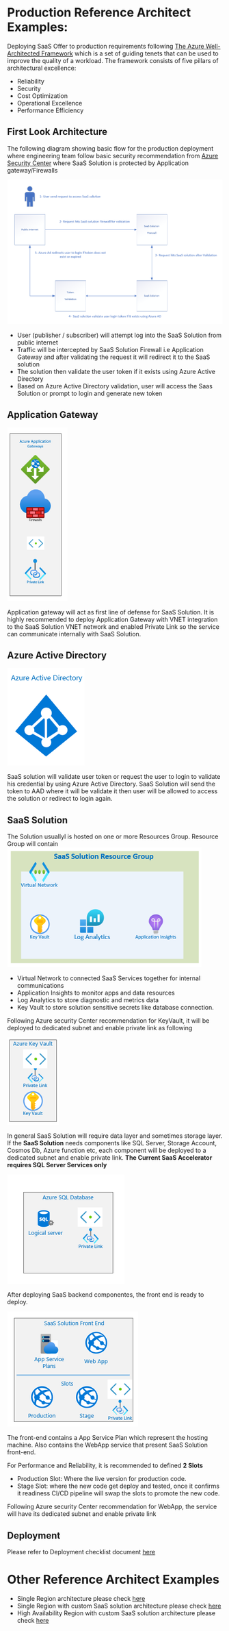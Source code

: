 # Production Reference Architect Examples:
 Deploying SaaS Offer to production requirements following  [The Azure Well-Architected Framework](https://docs.microsoft.com/en-us/azure/architecture/framework/) which is a set of guiding tenets that can be used to improve the quality of a workload. The framework consists of five pillars of architectural excellence:
- Reliability
- Security
- Cost Optimization
- Operational Excellence
- Performance Efficiency

## First Look Architecture
The following diagram showing basic flow for the production deployment where engineering team follow basic security recommendation from [Azure Security Center](https://azure.microsoft.com/en-us/services/security-center/) where SaaS Solution is protected by Application gateway/Firewalls

![firstlook](./images/Firstlook.png)
 - User (publisher / subscriber) will attempt log into the SaaS Solution from public internet
 - Traffic will be intercepted by SaaS Solution Firewall i.e Application Gateway and after validating the request it will redirect it to the SaaS solution
 - The solution then validate the user token if it exists using Azure Active Directory
 - Based on Azure Active Directory validation, user will access the Saas Solution or prompt to login and generate new token


## Application Gateway

![application-gateway](./images/applicationgateway.png) 

 Application gateway will act as first line of defense for SaaS Solution. It is highly recommended to deploy Application Gateway with VNET integration to the SaaS Solution VNET network and enabled Private Link so the service can communicate internally with SaaS Solution.


## Azure Active Directory
![aad](./images/aad.png) 

SaaS solution will validate  user token or request the user to login to validate his credential by using Azure Active Directory. SaaS Solution will send the token to AAD where it will be validate it then user will be allowed to access the solution or redirect to login again.

## SaaS Solution
The Solution usuallyl is hosted on one or more Resources Group. Resource Group will contain
![saasresourcegroup1](./images/saasrg1.png) 
-  Virtual Network  to connected SaaS Services together for internal communications
- Application Insights to monitor apps and data resources
- Log Analytics to store diagnostic and metrics  data
- Key Vault to store solution sensitive  secrets like database connection.

Following Azure security Center recommendation for KeyVault, it will be deployed to dedicated subnet and enable private link as following

 ![saasresourcegroup2](./images/saasrg2.png) 

In general SaaS Solution will require data layer and sometimes storage layer. If the **SaaS Solution** needs components like SQL Server, Storage Account, Cosmos Db, Azure function etc, each component will be deployed to a dedicated subnet and enable private link. **The Current SaaS Accelerator requires SQL Server Services only** 

 ![saasresourcegroup3](./images/saasrg3.png) 


 After deploying SaaS backend componentes, the front end is ready to deploy.
 
 ![saasresourcegroup4](./images/saasrg4.png)  

 The front-end contains a App Service Plan which represent the hosting machine. Also contains the WebApp service that present SaaS Solution front-end. 
 
 For Performance and Reliability, it is recommended to defined **2 Slots**
  - Production Slot: Where the live version for production code.
  - Stage Slot: where the new code get deploy and tested, once it confirms it readiness CI/CD pipeline will swap the slots to promote the new code.

Following Azure security Center recommendation for WebApp, the service will have its dedicated subnet and enable private link 


## Deployment
Please refer to Deployment checklist document [here](Enterprise-Reference-Architecture-Checklist.md)


# Other Reference Architect Examples
- Single Region architecture please check [here](./Enterprise-Reference-Architecture-Single-region.md)
- Single Region with custom SaaS solution architecture please check [here](./Enterprise-Reference-Architecture-Single-region-saas-rg.md)
- High Availability Region with custom SaaS solution architecture please check [here](./Enterprise-Reference-Architecture-multi-region-saas-rg.md)
 